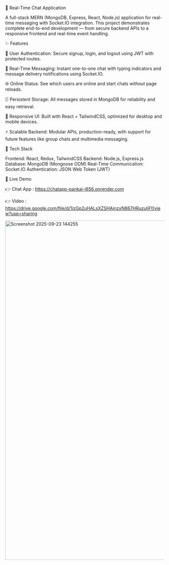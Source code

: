 
💬 Real-Time Chat Application

A full-stack MERN (MongoDB, Express, React, Node.js) application for real-time messaging with Socket.IO integration.
This project demonstrates complete end-to-end development — from secure backend APIs to a responsive frontend and real-time event handling.

✨ Features

🔑 User Authentication: Secure signup, login, and logout using JWT with protected routes.

💬 Real-Time Messaging: Instant one-to-one chat with typing indicators and message delivery notifications using Socket.IO.

🌐 Online Status: See which users are online and start chats without page reloads.

🗄️ Persistent Storage: All messages stored in MongoDB for reliability and easy retrieval.

🎨 Responsive UI: Built with React + TailwindCSS, optimized for desktop and mobile devices.

⚡ Scalable Backend: Modular APIs, production-ready, with support for future features like group chats and multimedia messaging.

🔧 Tech Stack

Frontend: React, Redux, TailwindCSS
Backend: Node.js, Express.js
Database: MongoDB (Mongoose ODM)
Real-Time Communication: Socket.IO
Authentication: JSON Web Token (JWT)

🚀 Live Demo

👉 Chat App : https://chatapp-pankaj-j656.onrender.com

👉 Video : https://drive.google.com/file/d/1izGp2uHALsXZSHAjnzxN867HRuzuIjFf/view?usp=sharing

<img width="1919" height="1078" alt="Screenshot 2025-09-23 144255" src="https://github.com/user-attachments/assets/69c436d5-eb95-4069-9322-0ee082797629" />


 
